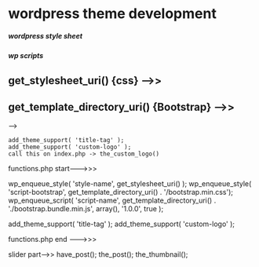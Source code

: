 # wordpress theme development
##### wordpress style sheet
##### wp scripts
 ## get_stylesheet_uri()  {css}  -->>   <link rel="stylesheet" href="<?php echo get_stylesheet_uri() ?>">
 ## get_template_directory_uri()   {Bootstrap} -->>  <link rel="stylesheet" href="<?=get_template_directory_uri()?>./bootstrap.min.css">
 <link rel="stylesheet" href="<?php echo get_stylesheet_uri() ?>"> -->
    <link rel="stylesheet" href="<?=get_template_directory_uri()?>./bootstrap.min.css"> 
    <script src="./bootstrap.bundle.min.js"></script>
    
    add_theme_support( 'title-tag' );
    add_theme_support( 'custom-logo' );
    call this on index.php -> the_custom_logo()




functions.php start--->>> 

wp_enqueue_style( 'style-name', get_stylesheet_uri() );
wp_enqueue_style( 'script-bootstrap', get_template_directory_uri() . '/bootstrap.min.css');
wp_enqueue_script( 'script-name', get_template_directory_uri() . './bootstrap.bundle.min.js', array(), '1.0.0', true );

add_theme_support( 'title-tag' );
add_theme_support( 'custom-logo' );

functions.php end --->>> 


slider part-->>
have_post();
the_post();
the_thumbnail();

